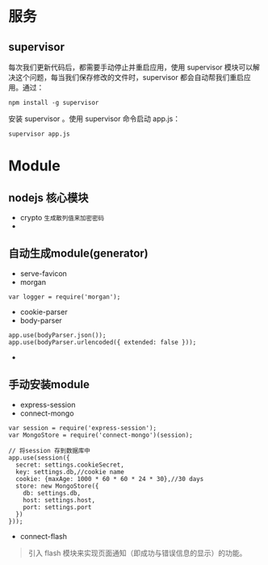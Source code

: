 # 服务

## supervisor
每次我们更新代码后，都需要手动停止并重启应用，使用 supervisor 模块可以解决这个问题，每当我们保存修改的文件时，supervisor 都会自动帮我们重启应用。通过：

```
npm install -g supervisor
```

安装 supervisor 。使用 supervisor 命令启动 app.js：

```
supervisor app.js
```

# Module

## nodejs 核心模块

- crypto ``生成散列值来加密密码``
- 


## 自动生成module(generator)

- serve-favicon
- morgan
```
var logger = require('morgan');
```
- cookie-parser
- body-parser
```
app.use(bodyParser.json());
app.use(bodyParser.urlencoded({ extended: false }));
```
- 


## 手动安装module

- express-session
- connect-mongo
```
var session = require('express-session');
var MongoStore = require('connect-mongo')(session);

// 将session 存到数据库中
app.use(session({
  secret: settings.cookieSecret,
  key: settings.db,//cookie name
  cookie: {maxAge: 1000 * 60 * 60 * 24 * 30},//30 days
  store: new MongoStore({
    db: settings.db,
    host: settings.host,
    port: settings.port
  })
}));
```
- connect-flash
> 引入 flash 模块来实现页面通知（即成功与错误信息的显示）的功能。

